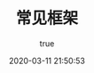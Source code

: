---
pageComponent:
  name: Catalogue
  data:
    path: 40.常见框架/44.springboot
    imgUrl: /img/web.png
    description: spring、springboot、netty
title: 常见框架
date: 2020-03-11 21:50:53
permalink: /structure/springboot/
sidebar: false
article: false
comment: false
editLink: false
author:
  name: xugaoyi
  link: https://github.com/xugaoyi
---